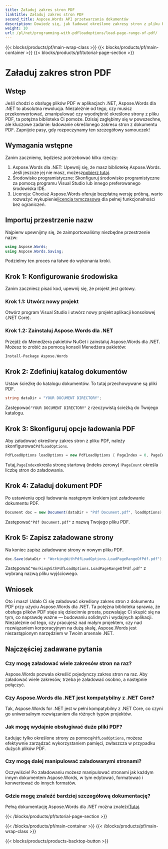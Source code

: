 ```yaml
---
title: Załaduj zakres stron PDF
linktitle: Załaduj zakres stron PDF
second_title: Aspose.Words API przetwarzania dokumentów
description: Dowiedz się, jak ładować określone zakresy stron z pliku PDF za pomocą Aspose.Words dla .NET w tym kompleksowym samouczku krok po kroku. Idealne dla programistów .NET.
weight: 10
url: /pl/net/programming-with-pdfloadoptions/load-page-range-of-pdf/
---
```


{{< blocks/products/pf/main-wrap-class >}}
{{< blocks/products/pf/main-container >}}
{{< blocks/products/pf/tutorial-page-section >}}

# Załaduj zakres stron PDF

## Wstęp

Jeśli chodzi o obsługę plików PDF w aplikacjach .NET, Aspose.Words dla .NET to absolutna rewolucja. Niezależnie od tego, czy musisz przekonwertować, zmanipulować czy wyodrębnić określone strony z pliku PDF, ta potężna biblioteka Ci pomoże. Dzisiaj zagłębimy się w powszechne, ale kluczowe zadanie: ładowanie określonego zakresu stron z dokumentu PDF. Zapnijcie pasy, gdy rozpoczynamy ten szczegółowy samouczek!

## Wymagania wstępne

Zanim zaczniemy, będziesz potrzebować kilku rzeczy:

1. Aspose.Words dla .NET: Upewnij się, że masz bibliotekę Aspose.Words. Jeśli jeszcze jej nie masz, możesz[pobierz tutaj](https://releases.aspose.com/words/net/).
2. Środowisko programistyczne: Skonfiguruj środowisko programistyczne za pomocą programu Visual Studio lub innego preferowanego środowiska IDE.
3.  Licencja: Chociaż Aspose.Words oferuje bezpłatną wersję próbną, warto rozważyć wykupienie[licencja tymczasowa](https://purchase.aspose.com/temporary-license/) dla pełnej funkcjonalności bez ograniczeń.

## Importuj przestrzenie nazw

Najpierw upewnijmy się, że zaimportowaliśmy niezbędne przestrzenie nazw:

```csharp
using Aspose.Words;
using Aspose.Words.Saving;
```

Podzielmy ten proces na łatwe do wykonania kroki. 

## Krok 1: Konfigurowanie środowiska

Zanim zaczniesz pisać kod, upewnij się, że projekt jest gotowy.

### Krok 1.1: Utwórz nowy projekt
Otwórz program Visual Studio i utwórz nowy projekt aplikacji konsolowej (.NET Core).

### Krok 1.2: Zainstaluj Aspose.Words dla .NET
Przejdź do Menedżera pakietów NuGet i zainstaluj Aspose.Words dla .NET. Możesz to zrobić za pomocą konsoli Menedżera pakietów:

```sh
Install-Package Aspose.Words
```

## Krok 2: Zdefiniuj katalog dokumentów

Ustaw ścieżkę do katalogu dokumentów. To tutaj przechowywane są pliki PDF.

```csharp
string dataDir = "YOUR DOCUMENT DIRECTORY";
```

 Zastępować`"YOUR DOCUMENT DIRECTORY"` z rzeczywistą ścieżką do Twojego katalogu.

## Krok 3: Skonfiguruj opcje ładowania PDF

 Aby załadować określony zakres stron z pliku PDF, należy skonfigurować`PdfLoadOptions`.

```csharp
PdfLoadOptions loadOptions = new PdfLoadOptions { PageIndex = 0, PageCount = 1 };
```

 Tutaj,`PageIndex`określa stronę startową (indeks zerowy) i`PageCount` określa liczbę stron do załadowania.

## Krok 4: Załaduj dokument PDF

Po ustawieniu opcji ładowania następnym krokiem jest załadowanie dokumentu PDF.

```csharp
Document doc = new Document(dataDir + "Pdf Document.pdf", loadOptions);
```

 Zastępować`"Pdf Document.pdf"` z nazwą Twojego pliku PDF.

## Krok 5: Zapisz załadowane strony

Na koniec zapisz załadowane strony w nowym pliku PDF.

```csharp
doc.Save(dataDir + "WorkingWithPdfLoadOptions.LoadPageRangeOfPdf.pdf");
```

 Zastępować`"WorkingWithPdfLoadOptions.LoadPageRangeOfPdf.pdf"` z wybraną nazwą pliku wyjściowego.

## Wniosek

Oto i masz! Udało Ci się załadować określony zakres stron z dokumentu PDF przy użyciu Aspose.Words dla .NET. Ta potężna biblioteka sprawia, że obsługa plików PDF staje się dziecinnie prosta, pozwalając Ci skupić się na tym, co naprawdę ważne — budowaniu solidnych i wydajnych aplikacji. Niezależnie od tego, czy pracujesz nad małym projektem, czy nad rozwiązaniem korporacyjnym na dużą skalę, Aspose.Words jest niezastąpionym narzędziem w Twoim arsenale .NET.

## Najczęściej zadawane pytania

### Czy mogę załadować wiele zakresów stron na raz?
Aspose.Words pozwala określić pojedynczy zakres stron na raz. Aby załadować wiele zakresów, trzeba je załadować osobno, a następnie połączyć.

### Czy Aspose.Words dla .NET jest kompatybilny z .NET Core?
Tak, Aspose.Words for .NET jest w pełni kompatybilny z .NET Core, co czyni go uniwersalnym rozwiązaniem dla różnych typów projektów.

### Jak mogę wydajnie obsługiwać duże pliki PDF?
 Ładując tylko określone strony za pomocą`PdfLoadOptions`, możesz efektywnie zarządzać wykorzystaniem pamięci, zwłaszcza w przypadku dużych plików PDF.

### Czy mogę dalej manipulować załadowanymi stronami?
Oczywiście! Po załadowaniu możesz manipulować stronami jak każdym innym dokumentem Aspose.Words, w tym edytować, formatować i konwertować do innych formatów.

### Gdzie mogę znaleźć bardziej szczegółową dokumentację?
 Pełną dokumentację Aspose.Words dla .NET można znaleźć[Tutaj](https://reference.aspose.com/words/net/).



{{< /blocks/products/pf/tutorial-page-section >}}

{{< /blocks/products/pf/main-container >}}
{{< /blocks/products/pf/main-wrap-class >}}

{{< blocks/products/products-backtop-button >}}
